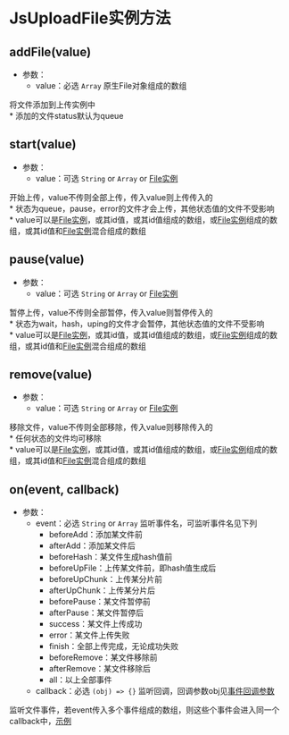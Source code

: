 # JsUploadFile实例方法

## addFile(value)

+ 参数：
  + value：必选 `Array` 原生File对象组成的数组

将文件添加到上传实例中<br>* 添加的文件status默认为queue

## start(value)

+ 参数：
  + value：可选 `String` or `Array` or [File实例](/v2/usage/file-attr.md)

开始上传，value不传则全部上传，传入value则上传传入的
<br>* 状态为queue，pause，error的文件才会上传，其他状态值的文件不受影响
<br>* value可以是[File实例](/v2/usage/file-attr.md)，或其id值，或其id值组成的数组，或[File实例](/v2/usage/file-attr.md)组成的数组，或其id值和[File实例](/v2/usage/file-attr.md)混合组成的数组

## pause(value)

+ 参数：
  + value：可选 `String` or `Array` or [File实例](/v2/usage/file-attr.md)

暂停上传，value不传则全部暂停，传入value则暂停传入的
<br>* 状态为wait，hash，uping的文件才会暂停，其他状态值的文件不受影响
<br>* value可以是[File实例](/v2/usage/file-attr.md)，或其id值，或其id值组成的数组，或[File实例](/v2/usage/file-attr.md)组成的数组，或其id值和[File实例](/v2/usage/file-attr.md)混合组成的数组

## remove(value)

+ 参数：
  + value：可选 `String` or `Array` or [File实例](/v2/usage/file-attr.md)

移除文件，value不传则全部移除，传入value则移除传入的
<br>* 任何状态的文件均可移除
<br>* value可以是[File实例](/v2/usage/file-attr.md)，或其id值，或其id值组成的数组，或[File实例](/v2/usage/file-attr.md)组成的数组，或其id值和[File实例](/v2/usage/file-attr.md)混合组成的数组

## on(event, callback)

+ 参数：
  + event：必选 `String` or `Array` 监听事件名，可监听事件名见下列
    + beforeAdd：添加某文件前
    + afterAdd：添加某文件后
    + beforeHash：某文件生成hash值前
    + beforeUpFile：上传某文件前，即hash值生成后
    + beforeUpChunk：上传某分片前
    + afterUpChunk：上传某分片后
    + beforePause：某文件暂停前
    + afterPause：某文件暂停后
    + success：某文件上传成功
    + error：某文件上传失败
    + finish：全部上传完成，无论成功失败
    + beforeRemove：某文件移除前
    + afterRemove：某文件移除后
    + all：以上全部事件
  + callback：必选 `(obj) => {}` 监听回调，回调参数obj见[事件回调参数](/v2/usage/cb-params.md)

监听文件事件，若event传入多个事件组成的数组，则这些个事件会进入同一个callback中，[示例](/v2/example/eg-onevent.md)
